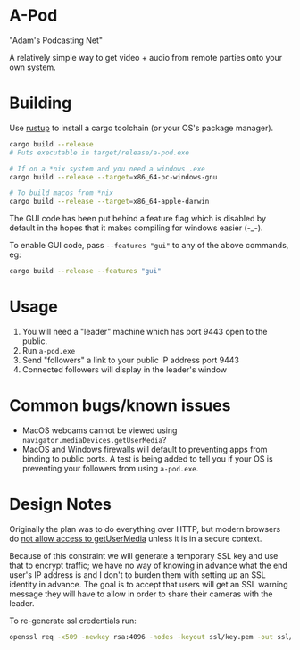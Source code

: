 
# A-Pod

"Adam's Podcasting Net"

A relatively simple way to get video + audio
from remote parties onto your own system.

# Building

Use [rustup](https://rustup.rs/) to install a cargo toolchain (or your OS's package manager).

```bash
cargo build --release
# Puts executable in target/release/a-pod.exe

# If on a *nix system and you need a windows .exe
cargo build --release --target=x86_64-pc-windows-gnu

# To build macos from *nix
cargo build --release --target=x86_64-apple-darwin
```

The GUI code has been put behind a feature flag which is disabled by default in
the hopes that it makes compiling for windows easier (-\_-).

To enable GUI code, pass `--features "gui"` to any of the above commands, eg:

```bash
cargo build --release --features "gui"
```


# Usage

1. You will need a "leader" machine which has port 9443 open to the public.
2. Run `a-pod.exe`
3. Send "followers" a link to your public IP address port 9443
4. Connected followers will display in the leader's window

# Common bugs/known issues

 - MacOS webcams cannot be viewed using `navigator.mediaDevices.getUserMedia`?
 - MacOS and Windows firewalls will default to preventing apps from binding to public ports.
   A test is being added to tell you if your OS is preventing your followers from using `a-pod.exe`.


# Design Notes

Originally the plan was to do everything over HTTP, but modern
browsers do [not allow access to getUserMedia](https://developer.mozilla.org/en-US/docs/Web/API/MediaDevices/getUserMedia#Privacy_and_security) unless it is in a secure context.

Because of this constraint we will generate a temporary SSL key
and use that to encrypt traffic; we have no way of knowing in advance what
the end user's IP address is and I don't to burden them with setting up
an SSL identity in advance. The goal is to accept that users will get an SSL
warning message they will have to allow in order to share their cameras with the leader.

To re-generate ssl credentials run:

```bash
openssl req -x509 -newkey rsa:4096 -nodes -keyout ssl/key.pem -out ssl/cert.pem -days 365 -subj '/CN=unknown-cn'
```


